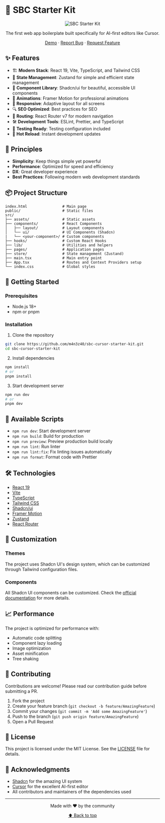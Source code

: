 # 🚀 SBC Starter Kit

<div align="center">

![SBC Starter Kit](https://raw.githubusercontent.com/m4n3z40/sbc-cursor-starter-kit/master/public/vite.svg)

The first web app boilerplate built specifically for AI-first editors like Cursor.

[Demo](https://sbc-cursor-starter-kit.netlify.app) · [Report Bug](https://github.com/m4n3z40/sbc-cursor-starter-kit/issues) · [Request Feature](https://github.com/m4n3z40/sbc-cursor-starter-kit/issues)

</div>

## ✨ Features

- 🏗️ **Modern Stack**: React 19, Vite, TypeScript, and Tailwind CSS
- 🎯 **State Management**: Zustand for simple and efficient state management
- 🎨 **Component Library**: Shadcn/ui for beautiful, accessible UI components
- 🌈 **Animations**: Framer Motion for professional animations
- 📱 **Responsive**: Adaptive layout for all screens
- 🔍 **SEO Optimized**: Best practices for SEO
- 🚦 **Routing**: React Router v7 for modern navigation
- 🛠️ **Development Tools**: ESLint, Prettier, and TypeScript
- 🧪 **Testing Ready**: Testing configuration included
- 🔄 **Hot Reload**: Instant development updates

## 🎯 Principles

- **Simplicity**: Keep things simple yet powerful
- **Performance**: Optimized for speed and efficiency
- **DX**: Great developer experience
- **Best Practices**: Following modern web development standards

## 📦 Project Structure

```
index.html                # Main page
public/                   # Static files
src/
├── assets/               # Static assets
├── components/           # React Components
│   ├── layout/           # Layout components
│   └── ui/               # UI Components (Shadcn)
|   └── <your-component>/ # Custom components
├── hooks/                # Custom React Hooks
├── lib/                  # Utilities and helpers
├── pages/                # Application pages
├── store/                # State management (Zustand)
├── main.tsx              # Main entry point
├── App.tsx               # Routes and Context Providers setup
└── index.css             # Global styles
```

## 🚀 Getting Started

### Prerequisites

- Node.js 18+
- npm or pnpm

### Installation

1. Clone the repository

```bash
git clone https://github.com/m4n3z40/sbc-cursor-starter-kit.git
cd sbc-cursor-starter-kit
```

2. Install dependencies

```bash
npm install
# or
pnpm install
```

3. Start development server

```bash
npm run dev
# or
pnpm dev
```

## 📝 Available Scripts

- `npm run dev`: Start development server
- `npm run build`: Build for production
- `npm run preview`: Preview production build locally
- `npm run lint`: Run linter
- `npm run lint:fix`: Fix linting issues automatically
- `npm run format`: Format code with Prettier

## 🛠️ Technologies

- [React 19](https://react.dev/)
- [Vite](https://vitejs.dev/)
- [TypeScript](https://www.typescriptlang.org/)
- [Tailwind CSS](https://tailwindcss.com/)
- [Shadcn/ui](https://ui.shadcn.com/)
- [Framer Motion](https://www.framer.com/motion/)
- [Zustand](https://zustand-demo.pmnd.rs/)
- [React Router](https://reactrouter.com/)

## 🎨 Customization

### Themes

The project uses Shadcn UI's design system, which can be customized through Tailwind configuration files.

### Components

All Shadcn UI components can be customized. Check the [official documentation](https://ui.shadcn.com/) for more details.

## 📈 Performance

The project is optimized for performance with:

- Automatic code splitting
- Component lazy loading
- Image optimization
- Asset minification
- Tree shaking

## 🤝 Contributing

Contributions are welcome! Please read our contribution guide before submitting a PR.

1. Fork the project
2. Create your feature branch (`git checkout -b feature/AmazingFeature`)
3. Commit your changes (`git commit -m 'Add some AmazingFeature'`)
4. Push to the branch (`git push origin feature/AmazingFeature`)
5. Open a Pull Request

## 📄 License

This project is licensed under the MIT License. See the [LICENSE](LICENSE) file for details.

## 🙏 Acknowledgments

- [Shadcn](https://twitter.com/shadcn) for the amazing UI system
- [Cursor](https://cursor.sh/) for the excellent AI-first editor
- All contributors and maintainers of the dependencies used

---

<div align="center">

Made with ❤️ by the community

[⬆ Back to top](#-sbc-starter-kit)

</div>
